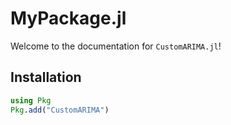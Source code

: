 # MyPackage.jl

Welcome to the documentation for `CustomARIMA.jl`!

## Installation
```julia
using Pkg
Pkg.add("CustomARIMA")
